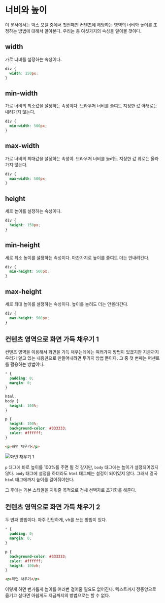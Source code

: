 # 너비와 높이
이 문서에서는 박스 모델 중에서 첫번째인 컨텐츠에 해당하는 영역의 너비와 높이를 조정하는 방법에 대해서 알아본다. 우리는 총 여섯가지의 속성을 알아볼 것이다.

## width
가로 너비를 설정하는 속성이다.

```css
div {
  width: 150px;
}
```

## min-width
가로 너비의 최소값을 설정하는 속성이다. 브라우저 너비를 줄여도 지정한 값 아래로는 내려가지 않는다.

```css
div {
  min-width: 500px;
}
```

## max-width
가로 너비의 최대값을 설정하는 속성이. 브라우저 너비를 늘려도 지정한 값 위로는 올라가지 않는다.

```css
div {
  max-width: 500px;
}
```

## height
세로 높이를 설정하는 속성이다.

```css
div {
  height: 150px;
}
```

## min-height
세로 최소 높이를 설정하는 속성이다. 마찬가지로 높이를 줄여도 더는 안내려간다.

```css
div {
  min-height: 500px;
}
```

## max-height
세로 최대 높이를 설정하는 속성이다. 높이를 늘려도 더는 안올라간다.

```css
div {
  max-height: 500px;
}
```

## 컨텐츠 영역으로 화면 가득 채우기 1
컨텐츠 영역을 이용해서 화면을 가득 채우는데에는 여러가지 방법이 있겠지만 지금까지 우리가 알고 있는 내용만으로 만들어내려면 두가지 방법 뿐이다. 그 중 첫 번째는 퍼센트를 활용하는 방법이다.

```css
* {
  padding: 0;
  margin: 0;
}

html,
body {
  height: 100%;
}

p {
  height: 100%;
  background-color: #333333;
  color: #ffffff;
}
```

```html
<p>화면 채우기</p>
```

![화면 채우기 1](https://drive.google.com/uc?export=view&id=1WuoUnnghhrt2Ih-bgr-7yAi0uFPI4h5x)

`p` 태그에 바로 높이를 100%를 주면 될 것 같지만, `body` 태그에는 높이가 설정되어있지 않다. `body` 태그에 설정을 하더라도 `html` 태그에는 설정이 되어있지 않다. 그래서 결국 `html` 태그에까지 높이를 걸어줘야한다.

그 후에는 기본 스타일을 지워줄 목적으로 전체 선택자로 초기화를 해준다.

## 컨텐츠 영역으로 화면 가득 채우기 2
두 번째 방법이다. 아주 간단하게, vh를 쓰는 방법이 있다.

```css
* {
  padding: 0;
  margin: 0;
}

p {
  background-color: #333333;
  color: #ffffff;
  height: 100vh;
}
```

```html
<p>화면 채우기</p>
```

이렇게 하면 번거롭게 높이를 여러번 걸어줄 필요도 없어진다. 텍스트까지 정중앙으로 옮기고 싶다면 아쉽게도 지금까지의 방법으로는 할 수 없다.